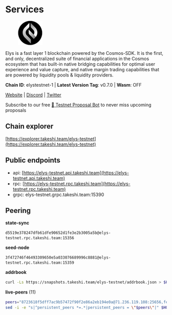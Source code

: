 # Services

<figure><img src="https://github.com/takeshi-val/Logo/raw/main/elys.png" alt=""><figcaption></figcaption></figure>

Elys is a fast layer 1 blockchain powered by the Cosmos-SDK.  It is the first, and only, decentralized suite of financial  applications in the Cosmos ecosystem that has built-in native  bridging capabilities for optimal user experience and value  capture, and native margin trading capabilities that are  powered by liquidity pools & liquidity providers.

**Chain ID**: elystestnet-1 | **Latest Version Tag**: v0.7.0 | **Wasm**: OFF

[Website](https://elys.network) | [Discord](https://discord.gg/R9Gr6Vh7vC) | [Twitter](https://twitter.com/elys_network)



Subscribe to our free [🤖 Testnet Proposal Bot](https://t.me/kjnodes_testnet_proposal_bot) to never miss upcoming proposals


## Chain explorer
[https://explorer.takeshi.team/elys-testnet](https://explorer.takeshi.team/elys-testnet)

## Public endpoints

* api: [https://elys-testnet.api.takeshi.team](https://elys-testnet.api.takeshi.team)
* rpc: [https://elys-testnet.rpc.takeshi.team](https://elys-testnet.rpc.takeshi.team)
* grpc: elys-testnet.grpc.takeshi.team:15390

## Peering

**state-sync**

```text
d5519e378247dfb61dfe90652d1fe3e2b3005a5b@elys-testnet.rpc.takeshi.team:15356
```

**seed-node**

```text
3f472746f46493309650e5a033076689996c8881@elys-testnet.rpc.takeshi.team:15359
```

**addrbook**
```bash
curl -Ls https://snapshots.takeshi.team/elys-testnet/addrbook.json > $HOME/.elys/config/addrbook.json
```

**live-peers** (11)
```bash
peers="8723618f5dff7ac9b57472f90f2e86a2eb194e0a@71.236.119.108:25656,fed5ba77a69a4e75f44588f794999e9ca0c6b440@45.67.217.22:21956,ab4068efcb0e1401ff1b08f9269fa88151a640c0@154.12.229.78:26656,f29fe386022c463b3945955efe2b753e3bcad9a9@45.151.122.202:26656,e27c08c6159ebe0fb6293336ee51e68c35fe2102@31.220.84.183:60756,8851667ffc0b35d3a993fce617fd7a1a736729ad@65.21.126.180:30656,01aaf7bce61622ab4f2f6cedbc57fa3aa5d3cf3c@167.235.1.101:26676,a2a6baf0da022e38f237d76dc60ba9994dd07120@194.163.167.138:54656,44f3a9ac5bfe5292edaea6e00ed2fdc4b0384573@143.198.198.204:26656,ae22b82b1dc34fa0b1a64854168692310f562136@198.27.74.140:26656,d5519e378247dfb61dfe90652d1fe3e2b3005a5b@65.109.68.190:15356"
sed -i -e "s|^persistent_peers *=.*|persistent_peers = \"$peers\"|" $HOME/.elys/config/config.toml
```
